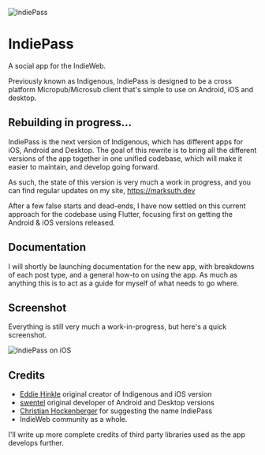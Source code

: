![IndiePass](https://marksuth.dev/wp-content/uploads/2022/01/indiepass-logo.png)

# IndiePass
A social app for the IndieWeb.

Previously known as Indigenous, IndiePass is designed to be a cross platform Micropub/Microsub client that's simple to use on Android, iOS and desktop.

## Rebuilding in progress...

IndiePass is the next version of Indigenous, which has different apps for iOS, Android and Desktop. The goal of this rewrite is to bring all the different versions of the app together in one unified codebase, which will make it easier to maintain, and develop going forward.

As such, the state of this version is very much a work in progress, and you can find regular updates on my site, https://marksuth.dev

After a few false starts and dead-ends, I have now settled on this current approach for the codebase using Flutter, focusing first on getting the Android & iOS versions released.

## Documentation

I will shortly be launching documentation for the new app, with breakdowns of each post type, and a general how-to on using the app. As much as anything this is to act as a guide for myself of what needs to go where.

## Screenshot

Everything is still very much a work-in-progress, but here's a quick screenshot.

![IndiePass on iOS](https://marksuth.dev/wp-content/uploads/2022/01/Simulator-Screen-Shot-iPhone-13-2022-01-17-at-23.14.48-139x300.png)


## Credits

* [Eddie Hinkle](https://eddiehinkle.com/) original creator of Indigenous and iOS version
* [swentel](https://realize.be) original developer of Android and Desktop versions
* [Christian Hockenberger](https://christian.hockenberger.us/) for suggesting the name IndiePass
* IndieWeb community as a whole.

I'll write up more complete credits of third party libraries used as the app develops further.
